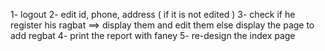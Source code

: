 1- logout
2- edit id, phone, address ( if it is not edited )
3- check if he register his ragbat ==> display them and edit them
    else display the page to add regbat
4- print the report with faney
5- re-design the index page
